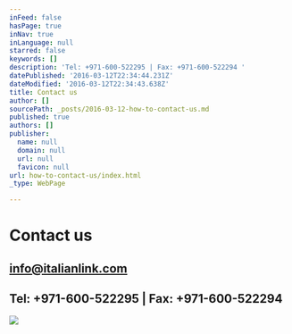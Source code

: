 ```yaml
---
inFeed: false
hasPage: true
inNav: true
inLanguage: null
starred: false
keywords: []
description: 'Tel: +971-600-522295 | Fax: +971-600-522294 '
datePublished: '2016-03-12T22:34:44.231Z'
dateModified: '2016-03-12T22:34:43.638Z'
title: Contact us
author: []
sourcePath: _posts/2016-03-12-how-to-contact-us.md
published: true
authors: []
publisher:
  name: null
  domain: null
  url: null
  favicon: null
url: how-to-contact-us/index.html
_type: WebPage

---
```

# Contact us

## info@italianlink.com

## Tel: +971-600-522295 | Fax: +971-600-522294
![](https://s3-us-west-2.amazonaws.com/the-grid-img/p/5878c8076302229d24385eaf726676be16b7dbeb.png)